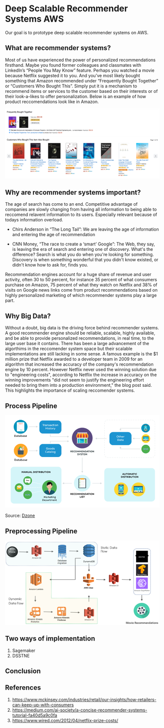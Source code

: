 # Deep Scalable Recommender Systems AWS
Our goal is to prototype deep scalable recommender systems on AWS.

## What are recommender systems?
Most of us have experienced the power of personalized recommendations firsthand. Maybe you found former colleagues and classmates with LinkedIn’s “People You May Know” feature. Perhaps you watched a movie because Netflix suggested it to you. And you’ve most likely bought something that Amazon recommended under “Frequently Bought Together” or “Customers Who Bought This”. Simply put it is a mechanism to recommend items or services to the customer based on their interests or of their look-a-likes to offer personalization. Below is an example of how product reccomendations look like in Amazon.

![Amazon Reccomendation Example](Images/Amazon_Page.png)

## Why are recommender systems important?

The age of search has come to an end. Competitive advantage of companies are slowly changing from having all information to being able to reccomend relavent information to its users. Especially relevant because of todays information overload.

- Chirs Anderson in “The Long Tail”:
We are leaving the age of information and entering the age of 	recommendation

- CNN Money, “The race to create a ‘smart’ Google”:
The Web, they say, is leaving the era of search and entering one of discovery. 	What's the difference? Search is what you do when you're looking for 	something. Discovery is when something wonderful that you didn't know existed, 	or didn't know how to ask for, finds you.

Recommendation engines account for a huge share of revenue and user activity, often 30 to 50 percent, for instance 35 percent of what consumers purchase on Amazon, 75 percent of what they watch on Netflix and 38% of visits on Google news links come from product recommendations based on highly personalized marketing of which recommender systems play a large part.

## Why Big Data?

Without a doubt, big data is the driving force behind recommender systems. A good recommender engine should be reliable, scalable, highly available, and be able to provide personalized recommendations, in real time, to the large user base it contains. There has been a large advancement of the algorthims in the reccomender system space but their scalable implementations are still lacking in some sense. A famous example is the $1 million prize that Netflix awarded to a developer team in 2009 for an algorithm that increased the accuracy of the company's recommendation engine by 10 percent. However Netflix never used the winning solution due to "engineering costs", according to Netflix the increase in accuracy on the winning improvements "did not seem to justify the engineering effort needed to bring them into a production environment," the blog post said. This highlights the importance of scaling reccomender systems. 

## Process Pipeline

![Recommendation_system_pipeline](Images/Recommendation_system_pipeline.png)

Source: [Dzone](https://dzone.com/articles/powered-by-ai-how-to-use-recommendation-system-in)

## Preprocessing Pipeline

![AWS_Pipeline](Images/AWS_Pipeline.png)

## Two ways of implementation 

1. Sagemaker
2. DSSTNE

## Conclusion

## References
1. https://www.mckinsey.com/industries/retail/our-insights/how-retailers-can-keep-up-with-consumers
2. https://medium.com/ai-society/a-concise-recommender-systems-tutorial-fa40d5a9c0fa
3. https://www.wired.com/2012/04/netflix-prize-costs/
